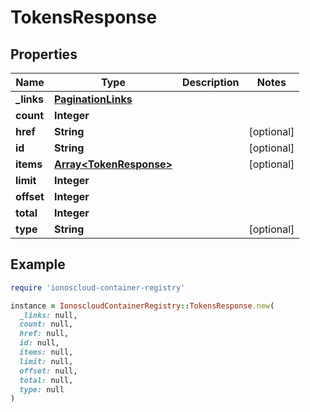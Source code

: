 # TokensResponse

## Properties

| Name | Type | Description | Notes |
| ---- | ---- | ----------- | ----- |
| **_links** | [**PaginationLinks**](PaginationLinks.md) |  |  |
| **count** | **Integer** |  |  |
| **href** | **String** |  | [optional] |
| **id** | **String** |  | [optional] |
| **items** | [**Array&lt;TokenResponse&gt;**](TokenResponse.md) |  | [optional] |
| **limit** | **Integer** |  |  |
| **offset** | **Integer** |  |  |
| **total** | **Integer** |  |  |
| **type** | **String** |  | [optional] |

## Example

```ruby
require 'ionoscloud-container-registry'

instance = IonoscloudContainerRegistry::TokensResponse.new(
  _links: null,
  count: null,
  href: null,
  id: null,
  items: null,
  limit: null,
  offset: null,
  total: null,
  type: null
)
```

